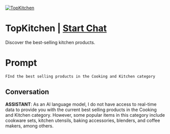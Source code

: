 
[![TopKitchen](https://flow-prompt-covers.s3.us-west-1.amazonaws.com/icon/futuristic/futu_2.png)](https://gptcall.net/chat.html?data=%7B%22contact%22%3A%7B%22id%22%3A%220ugGl0dQ7Hz8YtYYQu_72%22%2C%22flow%22%3Atrue%7D%7D)
# TopKitchen | [Start Chat](https://gptcall.net/chat.html?data=%7B%22contact%22%3A%7B%22id%22%3A%220ugGl0dQ7Hz8YtYYQu_72%22%2C%22flow%22%3Atrue%7D%7D)
Discover the best-selling kitchen products.

# Prompt

```
FInd the best selling products in the Cooking and Kitchen category
```

## Conversation

**ASSISTANT**: As an AI language model, I do not have access to real-time data to provide you with the current best selling products in the Cooking and Kitchen category. However, some popular items in this category include cookware sets, kitchen utensils, baking accessories, blenders, and coffee makers, among others.


